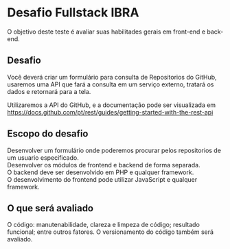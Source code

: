 # Desafio Fullstack IBRA

O objetivo deste teste é avaliar suas habilitades gerais em front-end e back-end.

## Desafio

Você deverá criar um formulário para consulta de Repositorios do GitHub, usaremos uma API que fará a consulta em um serviço externo, tratará os dados e retornará para a tela.

Utilizaremos a API do GitHub, e a documentação pode ser visualizada em https://docs.github.com/pt/rest/guides/getting-started-with-the-rest-api

## Escopo do desafio

Desenvolver um formulário onde poderemos procurar pelos repositorios de um usuario especificado.  
Desenvolver os módulos de frontend e backend de forma separada.  
O backend deve ser desenvolvido em PHP e qualquer framework.  
O desenvolvimento do frontend pode utilizar JavaScript e qualquer framework.  

## O que será avaliado

O código: manutenabilidade, clareza e limpeza de código; resultado funcional; entre outros fatores.
O versionamento do código também será avaliado. 
